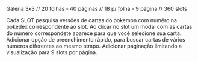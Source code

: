 Galeria 3x3
// 20 folhas - 40 páginas
// 18 p/ folha - 9 página 
// 360 slots 

Cada SLOT pesquisa versões de cartas do pokemon com numéro na pokedex correspondente ao slot.
Ao clicar no slot um modal com as cartas do número correspondete aparece para que você selecione sua carta. 
Adicionar opção de preenchimento rápido, para buscar cartas de vários números diferentes ao mesmo tempo. 
Adicionar páginação limitando a visualização para 9 slots por página. 